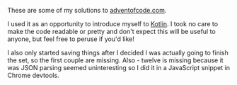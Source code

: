 These are some of my solutions to [adventofcode.com](adventofcode.com).

I used it as an opportunity to introduce myself to [Kotlin](https://kotlinlang.org/). I took no care to make the code readable or pretty and don't expect this will be useful to anyone, but feel free to peruse if you'd like!

I also only started saving things after I decided I was actually going to finish the set, so the first couple are missing. Also - twelve is missing because it was JSON parsing seemed uninteresting so I did it in a JavaScript snippet in Chrome devtools.

